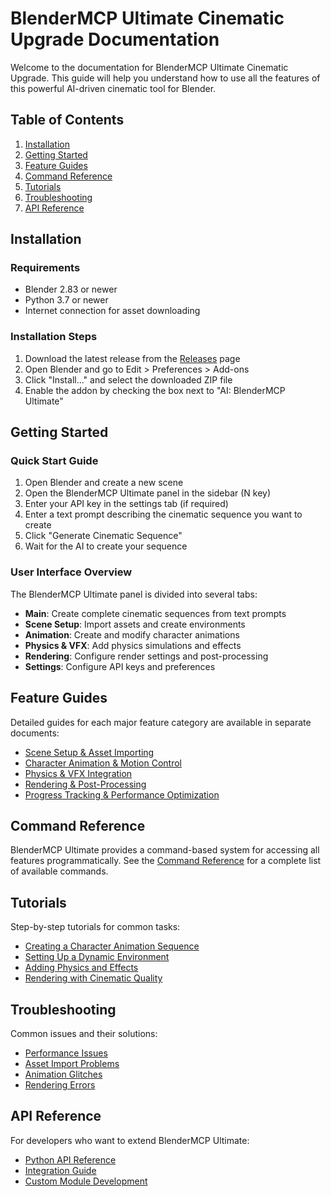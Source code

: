 # BlenderMCP Ultimate Cinematic Upgrade Documentation

Welcome to the documentation for BlenderMCP Ultimate Cinematic Upgrade. This guide will help you understand how to use all the features of this powerful AI-driven cinematic tool for Blender.

## Table of Contents

1. [Installation](#installation)
2. [Getting Started](#getting-started)
3. [Feature Guides](#feature-guides)
4. [Command Reference](#command-reference)
5. [Tutorials](#tutorials)
6. [Troubleshooting](#troubleshooting)
7. [API Reference](#api-reference)

## Installation

### Requirements

- Blender 2.83 or newer
- Python 3.7 or newer
- Internet connection for asset downloading

### Installation Steps

1. Download the latest release from the [Releases](https://github.com/yourusername/blender-mcp-ultimate/releases) page
2. Open Blender and go to Edit > Preferences > Add-ons
3. Click "Install..." and select the downloaded ZIP file
4. Enable the addon by checking the box next to "AI: BlenderMCP Ultimate"

## Getting Started

### Quick Start Guide

1. Open Blender and create a new scene
2. Open the BlenderMCP Ultimate panel in the sidebar (N key)
3. Enter your API key in the settings tab (if required)
4. Enter a text prompt describing the cinematic sequence you want to create
5. Click "Generate Cinematic Sequence"
6. Wait for the AI to create your sequence

### User Interface Overview

The BlenderMCP Ultimate panel is divided into several tabs:

- **Main**: Create complete cinematic sequences from text prompts
- **Scene Setup**: Import assets and create environments
- **Animation**: Create and modify character animations
- **Physics & VFX**: Add physics simulations and effects
- **Rendering**: Configure render settings and post-processing
- **Settings**: Configure API keys and preferences

## Feature Guides

Detailed guides for each major feature category are available in separate documents:

- [Scene Setup & Asset Importing](scene_setup.md)
- [Character Animation & Motion Control](character_animation.md)
- [Physics & VFX Integration](physics_vfx.md)
- [Rendering & Post-Processing](rendering.md)
- [Progress Tracking & Performance Optimization](performance.md)

## Command Reference

BlenderMCP Ultimate provides a command-based system for accessing all features programmatically. See the [Command Reference](command_reference.md) for a complete list of available commands.

## Tutorials

Step-by-step tutorials for common tasks:

- [Creating a Character Animation Sequence](tutorials.md#character-animation)
- [Setting Up a Dynamic Environment](tutorials.md#dynamic-environment)
- [Adding Physics and Effects](tutorials.md#physics-effects)
- [Rendering with Cinematic Quality](tutorials.md#cinematic-rendering)

## Troubleshooting

Common issues and their solutions:

- [Performance Issues](troubleshooting.md#performance)
- [Asset Import Problems](troubleshooting.md#asset-import)
- [Animation Glitches](troubleshooting.md#animation)
- [Rendering Errors](troubleshooting.md#rendering)

## API Reference

For developers who want to extend BlenderMCP Ultimate:

- [Python API Reference](api_reference.md)
- [Integration Guide](integration_guide.md)
- [Custom Module Development](custom_modules.md)

